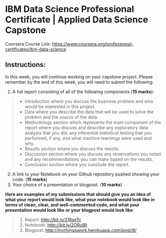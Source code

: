 # IBM Data Science Professional Certificate | Applied Data Science Capstone
Coursera Course Link: https://www.coursera.org/professional-certificates/ibm-data-science 

## Instructions: 
In this week, you will continue working on your capstone project. Please remember by the end of this week, you will need to submit the following:

1. A full report consisting of all of the following components (**15 marks**):
  > - Introduction where you discuss the business problem and who would be interested in this project.
  > - Data where you describe the data that will be used to solve the problem and the source of the data.
  > - Methodology section which represents the main component of the report where you discuss and describe any exploratory data analysis that you did, any inferential statistical testing that you performed, if any, and what machine learnings were used and why.
  > - Results section where you discuss the results.
  > - Discussion section where you discuss any observations you noted and any recommendations you can make based on the results.
  > - Conclusion section where you conclude the report.
2. A link to your Notebook on your Github repository pushed showing your code. (**15 marks**)
3. Your choice of a presentation or blogpost. (**10 marks**)

**Here are examples of my submissions that should give you an idea of what your report would look like, what your notebook would look like in terms of clean, clear, and well-commented code, and what your presentation would look like or your blogpost would look like**:

> 1. Report: http://bit.ly/31RseTc
> 2. Notebook: http://bit.ly/2ORu9lj
> 3. Blogpost: http://mythingswork.herokuapp.com/post/8/
